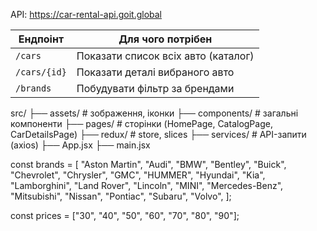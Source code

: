 API: https://car-rental-api.goit.global

| Ендпоінт     | Для чого потрібен                   |
| ------------ | ----------------------------------- |
| `/cars`      | Показати список всіх авто (каталог) |
| `/cars/{id}` | Показати деталі вибраного авто      |
| `/brands`    | Побудувати фільтр за брендами       |

src/
├── assets/ # зображення, іконки
├── components/ # загальні компоненти
├── pages/ # сторінки (HomePage, CatalogPage, CarDetailsPage)
├── redux/ # store, slices
├── services/ # API-запити (axios)
├── App.jsx
├── main.jsx

const brands = [
"Aston Martin",
"Audi",
"BMW",
"Bentley",
"Buick",
"Chevrolet",
"Chrysler",
"GMC",
"HUMMER",
"Hyundai",
"Kia",
"Lamborghini",
"Land Rover",
"Lincoln",
"MINI",
"Mercedes-Benz",
"Mitsubishi",
"Nissan",
"Pontiac",
"Subaru",
"Volvo",
];

const prices = ["30", "40", "50", "60", "70", "80", "90"];
